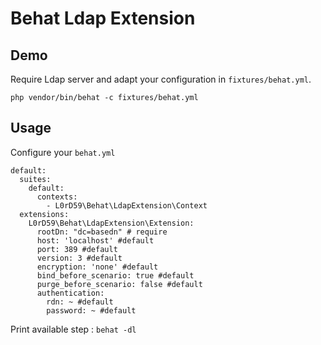 Behat Ldap Extension
===================

Demo
---------------
Require Ldap server and adapt your configuration in `fixtures/behat.yml`.

`php vendor/bin/behat -c fixtures/behat.yml`


Usage
---------------
Configure your `behat.yml`

```
default:
  suites:
    default:
      contexts:
        - L0rD59\Behat\LdapExtension\Context
  extensions:
    L0rD59\Behat\LdapExtension\Extension:
      rootDn: "dc=basedn" # require
      host: 'localhost' #default
      port: 389 #default
      version: 3 #default
      encryption: 'none' #default
      bind_before_scenario: true #default
      purge_before_scenario: false #default
      authentication:
        rdn: ~ #default
        password: ~ #default
```

Print available step : `behat -dl`
